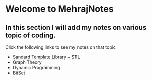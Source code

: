 # Welcome to MehrajNotes

## In this section I will add my notes on various topic of coding. 

Click the following links to see my notes on that topic
- [Sandard Template Library ~ STL](https://codermehraj.github.io/MehrajNotes/STL/home)
- Graph Theory
- Dynamic Programming
- BitSet

